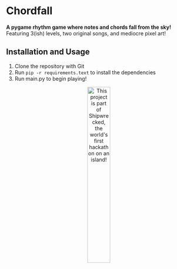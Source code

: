 # Chordfall

**A pygame rhythm game where notes and chords fall from the sky!**
Featuring 3(ish) levels, two original songs, and mediocre pixel art!

## Installation and Usage

1. Clone the repository with Git
2. Run `pip -r requirements.text` to install the dependencies
3. Run main.py to begin playing!

<div align="center">
  <a href="https://shipwrecked.hackclub.com/?t=ghrm" target="_blank">
    <img src="https://hc-cdn.hel1.your-objectstorage.com/s/v3/739361f1d440b17fc9e2f74e49fc185d86cbec14_badge.png" 
         alt="This project is part of Shipwrecked, the world's first hackathon on an island!" 
         style="width: 35%;">
  </a>
</div>